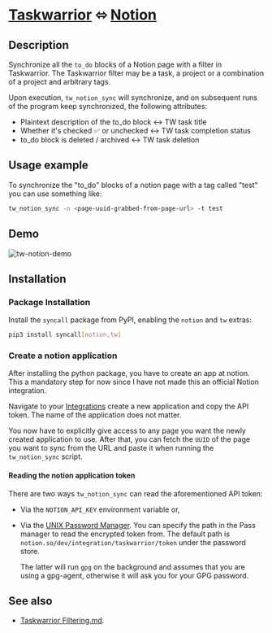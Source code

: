 # [Taskwarrior](https://taskwarrior.org/) ⬄ [Notion](https://notion.so)

## Description

Synchronize all the `to_do` blocks of a Notion page with a filter in
Taskwarrior. The Taskwarrior filter may be a task, a project or a combination of
a project and arbitrary tags.

Upon execution, `tw_notion_sync` will synchronize, and on subsequent runs of the
program keep synchronized, the following attributes:

- Plaintext description of the to_do block <-> TW task title
- Whether it's checked ✅ or unchecked <-> TW task completion status
- to_do block is deleted / archived <-> TW task deletion

## Usage example

To synchronize the "to_do" blocks of a notion page with a tag called "test" you
can use something like:

```sh
tw_notion_sync -n <page-uuid-grabbed-from-page-url> -t test
```

## Demo

![tw-notion-demo](https://github.com/bergercookie/syncall/raw/master/misc/tw_notion_sync.gif)

## Installation

### Package Installation

Install the `syncall` package from PyPI, enabling the `notion` and `tw`
extras:

```sh
pip3 install syncall[notion,tw]
```

### Create a notion application

After installing the python package, you have to create an app at notion. This a
mandatory step for now since I have not made this an official Notion
integration.

Navigate to your [Integrations](https://www.notion.so/my-integrations) create a
new application and copy the API token. The name of the application does not
matter.

You now have to explicitly give access to any page you want the newly created
application to use. After that, you can fetch the `UUID` of the page you want to
sync from the URL and paste it when running the `tw_notion_sync` script.

#### Reading the notion application token

There are two ways `tw_notion_sync` can read the aforementioned API token:

- Via the `NOTION_API_KEY` environment variable or,
- Via the [UNIX Password Manager](https://www.passwordstore.org/). You can
  specify the path in the Pass manager to read the encrypted token from. The
  default path is `notion.so/dev/integration/taskwarrior/token` under the
  password store.

  The latter will run `gpg` on the background and assumes that you are using a
  gpg-agent, otherwise it will ask you for your GPG password.

## See also

- <a href="https://github.com/bergercookie/syncall/blob/master/docs/taskwarrior-filtering.md">Taskwarrior Filtering.md</a>.
